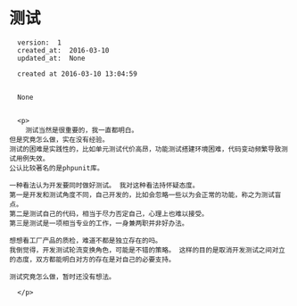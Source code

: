 
  # 测试

      version:  1
      created_at:  2016-03-10
      updated_at:  None

      created at 2016-03-10 13:04:59 


      None


      <p>
      	测试当然是很重要的，我一直都明白。
	但是究竟怎么做，实在没有经验。
	测试的困难是实践性的，比如单元测试代价高昂，功能测试搭建环境困难，代码变动频繁导致测试用例失效。
	公认比较著名的是phpunit库。
	
	一种看法认为开发要同时做好测试。 我对这种看法持怀疑态度。
	第一是开发和测试角度不同，自己开发的，比如会忽略一些以为会正常的功能，称之为测试盲点。
	第二是测试自己的代码，相当于尽力否定自己，心理上也难以接受。
	第三是测试是一项相当专业的工作，一身兼两职并非好办法。

	想想看工厂产品的质检，难道不都是独立存在的吗。
	我倒觉得，开发测试轮流变换角色，可能是不错的策略。 这样的目的是取消开发测试之间对立的态度，双方都能明白对方的存在是对自己的必要支持。

	测试究竟怎么做，暂时还没有想法。

      </p>

  